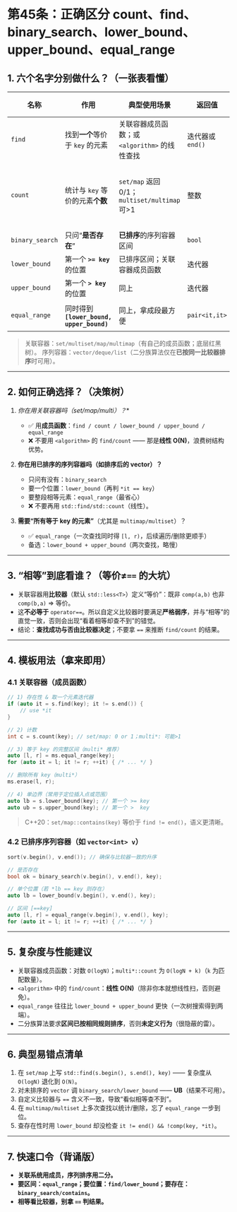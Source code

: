 # 第45条：正确区分 count、find、binary_search、lower_bound、upper_bound、equal_range

## 1. 六个名字分别做什么？（一张表看懂）

| 名称              | 作用                                    | 典型使用场景                                   | 返回值           | 复杂度（典型）                                                 |
| --------------- | ------------------------------------- | ---------------------------------------- | ------------- | ------------------------------------------------------- |
| `find`          | 找到**一个**等价于 `key` 的元素                 | 关联容器成员函数；或 `<algorithm>` 的线性查找           | 迭代器或 `end()`  | 关联容器 `O(logN)`；算法版 `O(N)`                               |
| `count`         | 统计与 `key` 等价的元素**个数**                 | `set/map` 返回 0/1；`multiset/multimap` 可>1 | 整数            | `set/map` 为 `O(logN)`；`multi*` `O(logN + k)`；算法版 `O(N)` |
| `binary_search` | 只问“**是否存在**”                          | **已排序**的序列容器区间                           | `bool`        | `O(logN)`                                               |
| `lower_bound`   | 第一个 **`>= key`** 的位置                  | 已排序区间；关联容器成员函数                           | 迭代器           | `O(logN)`                                               |
| `upper_bound`   | 第一个 **`> key`** 的位置                   | 同上                                       | 迭代器           | `O(logN)`                                               |
| `equal_range`   | 同时得到 **`[lower_bound, upper_bound)`** | 同上，拿成段最方便                                | `pair<it,it>` | `O(logN)`（一次查找）                                         |

> 关联容器：`set/multiset/map/multimap`（有自己的成员函数；底层红黑树）。
> 序列容器：`vector/deque/list`（二分族算法仅在**已按同一比较器排序**时可用）。

---

## 2. 如何正确选择？（决策树）

1. **你在用关联容器吗（set/map/multi*）？**

   * ✅ 用**成员函数**：`find / count / lower_bound / upper_bound / equal_range`
   * ❌ 不要用 `<algorithm>` 的 `find/count` —— 那是**线性 O(N)**，浪费树结构优势。
2. **你在用已排序的序列容器吗（如排序后的 vector）？**

   * 只问有没有：`binary_search`
   * 要一个位置：`lower_bound`（再判 `*it == key`）
   * 要整段相等元素：`equal_range`（最省心）
   * ❌ 不要再用 `std::find/std::count`（线性）。
3. **需要“所有等于 key 的元素”**（尤其是 `multimap/multiset`）？

   * ✅ `equal_range`（一次查找同时得 `[l, r)`，后续遍历/删除更顺手）
   * 备选：`lower_bound + upper_bound`（两次查找，略慢）

---

## 3. “相等”到底看谁？（**等价≠`==`** 的大坑）

* 关联容器用**比较器**（默认 `std::less<T>`）定义“等价”：既非 `comp(a,b)` 也非 `comp(b,a)` ⇒ 等价。
* 这**不必等于** `operator==`。所以自定义比较器时要满足**严格弱序**，并与“相等”的直觉一致，否则会出现“看着相等却查不到”的错觉。
* 结论：**查找成功与否由比较器决定**；不要拿 `==` 来推断 `find/count` 的结果。

---

## 4. 模板用法（拿来即用）

### 4.1 关联容器（成员函数）

```cpp
// 1) 存在性 & 取一个元素迭代器
if (auto it = s.find(key); it != s.end()) {
    // use *it
}

// 2) 计数
int c = s.count(key); // set/map: 0 or 1；multi*: 可能>1

// 3) 等于 key 的完整区间（multi* 推荐）
auto [l, r] = ms.equal_range(key);
for (auto it = l; it != r; ++it) { /* ... */ }

// 删除所有 key（multi*）
ms.erase(l, r);

// 4) 单边界（常用于定位插入点或范围）
auto lb = s.lower_bound(key); // 第一个 >= key
auto ub = s.upper_bound(key); // 第一个 >  key
```

> C++20：`set/map::contains(key)` 等价于 `find != end()`，语义更清晰。

### 4.2 已排序序列容器（如 `vector<int> v`）

```cpp
sort(v.begin(), v.end()); // 确保与比较器一致的升序

// 是否存在
bool ok = binary_search(v.begin(), v.end(), key);

// 单个位置（若 *lb == key 则存在）
auto lb = lower_bound(v.begin(), v.end(), key);

// 区间 [==key]
auto [l, r] = equal_range(v.begin(), v.end(), key);
for (auto it = l; it != r; ++it) { /* ... */ }
```

---

## 5. 复杂度与性能建议

* 关联容器成员函数：对数 `O(logN)`；`multi*::count` 为 `O(logN + k)`（`k` 为匹配数量）。
* `<algorithm>` 中的 `find/count`：**线性 O(N)**（除非你本就想线性扫，否则避免）。
* `equal_range` 往往比 `lower_bound + upper_bound` 更快（一次树搜索得到两端）。
* 二分族算法要求**区间已按相同规则排序**，否则**未定义行为**（很隐蔽的雷）。

---

## 6. 典型易错点清单

1. 在 `set/map` 上写 `std::find(s.begin(), s.end(), key)` —— 复杂度从 `O(logN)` 退化到 `O(N)`。
2. 对未排序的 `vector` 调 `binary_search/lower_bound` —— **UB**（结果不可用）。
3. 自定义比较器与 `==` 含义不一致，导致“看似相等查不到”。
4. 在 `multimap/multiset` 上多次查找以统计/删除，忘了 `equal_range` 一步到位。
5. 查存在性时用 `lower_bound` 却没检查 `it != end() && !comp(key, *it)`。

---

## 7. 快速口令（背诵版）

* **关联系统用成员，序列排序用二分。**
* **要区间：`equal_range`；要位置：`find/lower_bound`；要存在：`binary_search/contains`。**
* **相等看比较器，别拿 `==` 判结果。**

